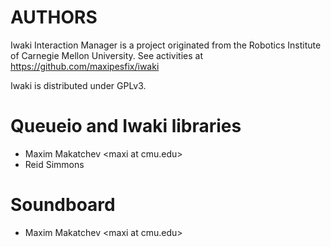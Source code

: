 AUTHORS
=======

Iwaki Interaction Manager is a project originated from the Robotics Institute of Carnegie Mellon University. See activities at https://github.com/maxipesfix/iwaki

Iwaki is distributed under GPLv3. 

# Queueio and Iwaki libraries

  - Maxim Makatchev &lt;maxi at cmu.edu&gt;  
  - Reid Simmons

# Soundboard

  - Maxim Makatchev &lt;maxi at cmu.edu&gt;  
